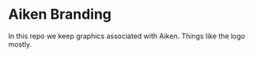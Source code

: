# Aiken Branding

In this repo we keep graphics associated with Aiken.
Things like the logo mostly.
